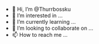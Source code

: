 - 👋 Hi, I’m @Thurrbossku
- 👀 I’m interested in ...
- 🌱 I’m currently learning ...
- 💞️ I’m looking to collaborate on ...
- 📫 How to reach me ...

<!---
Thurrbossku/Thurrbossku is a ✨ special ✨ repository because its `README.md` (this file) appears on your GitHub profile.
You can click the Preview link to take a look at your changes.
--->
